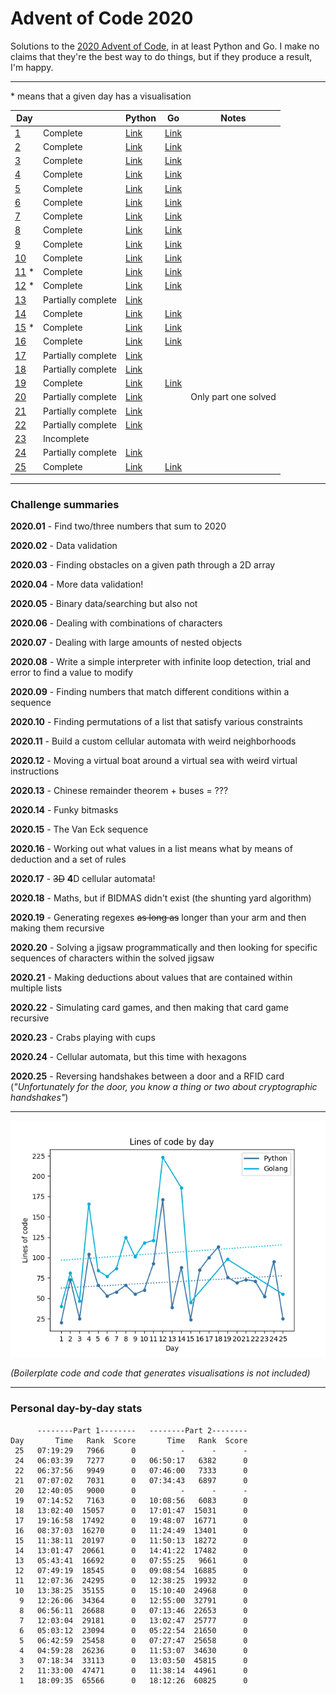 # Advent of Code 2020

Solutions to the [2020 Advent of Code](https://adventofcode.com/2020), in at least Python and Go. I make no claims that they're the best way to do things, but if they produce a result, I'm happy.

---

\* means that a given day has a visualisation

<!-- PARSE START -->

| Day                                 |                    | Python                                   | Go                                   | Notes                |
| ----------------------------------- | ------------------ | ---------------------------------------- | ------------------------------------ | -------------------- |
| [1](/01-reportRepair)               | Complete           | [Link](01-reportRepair/python)           | [Link](01-reportRepair/go)           |                      |
| [2](/02-passwordPhilosophy)         | Complete           | [Link](02-passwordPhilosophy/python)     | [Link](02-passwordPhilosophy/go)     |                      |
| [3](/03-tobogganTrajectory)         | Complete           | [Link](03-tobogganTrajectory/python)     | [Link](03-tobogganTrajectory/go)     |                      |
| [4](/04-passportProcessing)         | Complete           | [Link](04-passportProcessing/python)     | [Link](04-passportProcessing/go)     |                      |
| [5](/05-binaryBoarding)             | Complete           | [Link](05-binaryBoarding/python)         | [Link](05-binaryBoarding/go)         |                      |
| [6](/06-customCustoms)              | Complete           | [Link](06-customCustoms/python)          | [Link](06-customCustoms/go)          |                      |
| [7](/07-handyHaversacks)            | Complete           | [Link](07-handyHaversacks/python)        | [Link](07-handyHaversacks/go)        |                      |
| [8](/08-handheldHalting)            | Complete           | [Link](08-handheldHalting/python)        | [Link](08-handheldHalting/go)        |                      |
| [9](/09-encodingError)              | Complete           | [Link](09-encodingError/python)          | [Link](09-encodingError/go)          |                      |
| [10](/10-adapterArray)              | Complete           | [Link](10-adapterArray/python)           | [Link](10-adapterArray/go)           |                      |
| [11](/11-seatingSystem) \*          | Complete           | [Link](11-seatingSystem/python)          | [Link](11-seatingSystem/python)      |                      |
| [12](/12-rainRisk) \*               | Complete           | [Link](12-rainRisk/python)               | [Link](12-rainRisk/go)               |                      |
| [13](/13-shuttleSearch)             | Partially complete | [Link](13-shuttleSearch/python)          |                                      |                      |
| [14](/14-dockingData)               | Complete           | [Link](14-dockingData/python)            | [Link](14-dockingData/go)            |                      |
| [15](/15-rambunctiousRecitation) \* | Complete           | [Link](15-rambunctiousRecitation/python) | [Link](15-rambunctiousRecitation/go) |                      |
| [16](/16-ticketTranslation)         | Complete           | [Link](16-ticketTranslation/python)      | [Link](16-ticketTranslation/go)      |                      |
| [17](/17-conwayCubes)               | Partially complete | [Link](17-conwayCubes/python)            |                                      |                      |
| [18](/18-operationOrder)            | Partially complete | [Link](18-operationOrder/python)         |                                      |                      |
| [19](/19-monsterMessages)           | Complete           | [Link](19-monsterMessages/python)        | [Link](19-monsterMessages/go)        |                      |
| [20](/20-jurassicJigsaw)            | Partially complete | [Link](20-jurassicJigsaw/python)         |                                      | Only part one solved |
| [21](/21-allergenAmusement)         | Partially complete | [Link](21-allergenAmusement/python)      |                                      |                      |
| [22](/22-crabCombat)                | Partially complete | [Link](22-crabCombat/python)             |                                      |                      |
| [23](/23-crabCups)                  | Incomplete         |                                          |                                      |                      |
| [24](/24-lobbyLayout)               | Partially complete | [Link](24-lobbyLayout/python)            |                                      |                      |
| [25](/25-comboBreaker)              | Complete           | [Link](25-comboBreaker/python)           | [Link](25-comboBreaker/go)           |                      |

<!-- PARSE END -->

---

### Challenge summaries

**2020.01** - Find two/three numbers that sum to 2020

**2020.02** - Data validation

**2020.03** - Finding obstacles on a given path through a 2D array

**2020.04** - More data validation!

**2020.05** - Binary data/searching but also not

**2020.06** - Dealing with combinations of characters

**2020.07** - Dealing with large amounts of nested objects

**2020.08** - Write a simple interpreter with infinite loop detection, trial and error to find a value to modify

**2020.09** - Finding numbers that match different conditions within a sequence

**2020.10** - Finding permutations of a list that satisfy various constraints

**2020.11** - Build a custom cellular automata with weird neighborhoods

**2020.12** - Moving a virtual boat around a virtual sea with weird virtual instructions

**2020.13** - Chinese remainder theorem + buses = ???

**2020.14** - Funky bitmasks

**2020.15** - The Van Eck sequence

**2020.16** - Working out what values in a list means what by means of deduction and a set of rules

**2020.17** - ~~3D~~ **4**D cellular automata!

**2020.18** - Maths, but if BIDMAS didn't exist (the shunting yard algorithm)

**2020.19** - Generating regexes ~~as long as~~ longer than your arm and then making them recursive

**2020.20** - Solving a jigsaw programmatically and then looking for specific sequences of characters within the solved jigsaw

**2020.21** - Making deductions about values that are contained within multiple lists

**2020.22** - Simulating card games, and then making that card game recursive

**2020.23** - Crabs playing with cups

**2020.24** - Cellular automata, but this time with hexagons

**2020.25** - Reversing handshakes between a door and a RFID card (_"Unfortunately for the door, you know a thing or two about cryptographic handshakes"_)

---

![Lines of code per day](clocgraph.png)

_(Boilerplate code and code that generates visualisations is not included)_

---

<!-- RANK START -->

### Personal day-by-day stats

```
      --------Part 1--------   --------Part 2--------
Day       Time   Rank  Score       Time   Rank  Score
 25   07:19:29   7966      0          -      -      -
 24   06:03:39   7277      0   06:50:17   6382      0
 22   06:37:56   9949      0   07:46:00   7333      0
 21   07:07:02   7031      0   07:34:43   6897      0
 20   12:40:05   9000      0          -      -      -
 19   07:14:52   7163      0   10:08:56   6083      0
 18   13:02:40  15057      0   17:01:47  15031      0
 17   19:16:58  17492      0   19:48:07  16771      0
 16   08:37:03  16270      0   11:24:49  13401      0
 15   11:38:11  20197      0   11:50:13  18272      0
 14   13:01:47  20661      0   14:41:22  17482      0
 13   05:43:41  16692      0   07:55:25   9661      0
 12   07:49:19  18545      0   09:08:54  16885      0
 11   12:07:36  24295      0   12:38:25  19932      0
 10   13:38:25  35155      0   15:10:40  24968      0
  9   12:26:06  34364      0   12:55:00  32791      0
  8   06:56:11  26688      0   07:13:46  22653      0
  7   12:03:04  29181      0   13:02:47  25777      0
  6   05:03:12  23094      0   05:22:54  21650      0
  5   06:42:59  25458      0   07:27:47  25658      0
  4   04:59:28  26236      0   11:53:07  34630      0
  3   07:18:34  33113      0   13:03:50  45815      0
  2   11:33:00  47471      0   11:38:14  44961      0
  1   18:09:35  65566      0   18:12:26  60825      0
```

<!-- RANK END -->